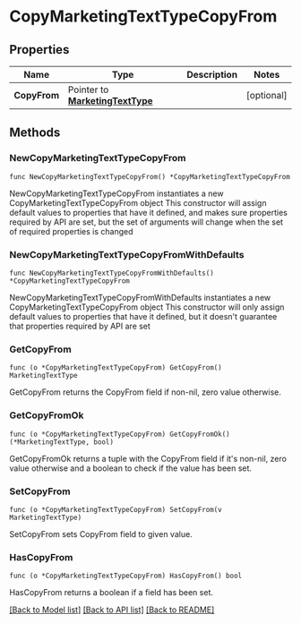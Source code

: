 # CopyMarketingTextTypeCopyFrom

## Properties

Name | Type | Description | Notes
------------ | ------------- | ------------- | -------------
**CopyFrom** | Pointer to [**MarketingTextType**](MarketingTextType.md) |  | [optional] 

## Methods

### NewCopyMarketingTextTypeCopyFrom

`func NewCopyMarketingTextTypeCopyFrom() *CopyMarketingTextTypeCopyFrom`

NewCopyMarketingTextTypeCopyFrom instantiates a new CopyMarketingTextTypeCopyFrom object
This constructor will assign default values to properties that have it defined,
and makes sure properties required by API are set, but the set of arguments
will change when the set of required properties is changed

### NewCopyMarketingTextTypeCopyFromWithDefaults

`func NewCopyMarketingTextTypeCopyFromWithDefaults() *CopyMarketingTextTypeCopyFrom`

NewCopyMarketingTextTypeCopyFromWithDefaults instantiates a new CopyMarketingTextTypeCopyFrom object
This constructor will only assign default values to properties that have it defined,
but it doesn't guarantee that properties required by API are set

### GetCopyFrom

`func (o *CopyMarketingTextTypeCopyFrom) GetCopyFrom() MarketingTextType`

GetCopyFrom returns the CopyFrom field if non-nil, zero value otherwise.

### GetCopyFromOk

`func (o *CopyMarketingTextTypeCopyFrom) GetCopyFromOk() (*MarketingTextType, bool)`

GetCopyFromOk returns a tuple with the CopyFrom field if it's non-nil, zero value otherwise
and a boolean to check if the value has been set.

### SetCopyFrom

`func (o *CopyMarketingTextTypeCopyFrom) SetCopyFrom(v MarketingTextType)`

SetCopyFrom sets CopyFrom field to given value.

### HasCopyFrom

`func (o *CopyMarketingTextTypeCopyFrom) HasCopyFrom() bool`

HasCopyFrom returns a boolean if a field has been set.


[[Back to Model list]](../README.md#documentation-for-models) [[Back to API list]](../README.md#documentation-for-api-endpoints) [[Back to README]](../README.md)


